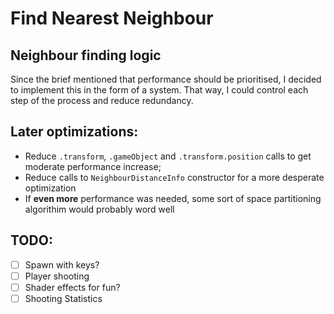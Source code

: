 # Find Nearest Neighbour

## Neighbour finding logic
Since the brief mentioned that performance should be prioritised, I decided to implement this in
the form of a system. That way, I could control each step of the process and reduce redundancy.

## Later optimizations:

- Reduce `.transform`, `.gameObject` and `.transform.position` calls to get moderate performance
increase;
- Reduce calls to `NeighbourDistanceInfo` constructor for a more desperate optimization
- If **even more** performance was needed, some sort of space partitioning algorithim would probably
word well

## TODO:
- [ ] Spawn with keys?
- [ ] Player shooting
- [ ] Shader effects for fun?
- [ ] Shooting Statistics
